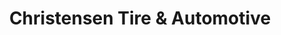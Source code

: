---
title: "Christensen Tire & Automotive"
url: /richardson/christensen-tire-and-automotive-east-arapaho-road/
shop: car repair
---